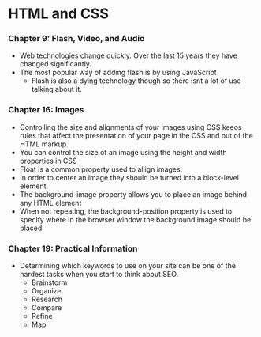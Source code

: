 # HTML and CSS

### Chapter 9: Flash, Video, and Audio

* Web technologies change quickly. Over the last 15 years they have changed significantly.
* The most popular way of adding flash is by using JavaScript
    * Flash is also a dying technology though so there isnt a lot of use talking about it.

### Chapter 16: Images

* Controlling the size and alignments of your images using CSS keeos rules that affect the presentation of your page in the CSS and out of the HTML markup.
* You can control the size of an image using the height and width properties in CSS
* Float is a common property used to allign images.
* In order to center an image they should be turned into a block-level element.
* The background-image property allows you to place an image behind any HTML element
* When not repeating, the background-position property is used to specify where in the browser window the background image should be placed.

### Chapter 19: Practical Information

* Determining which keywords to use on your site can be one of the hardest tasks when you start to think about SEO.
    * Brainstorm
    * Organize
    * Research
    * Compare
    * Refine
    * Map

